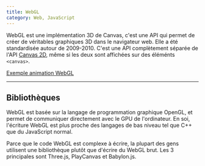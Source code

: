 ```yaml
---
title: WebGL
category: Web, JavaScript
---
```


WebGL est une implémentation 3D de Canvas, c'est une API qui permet de créer de véritables graphiques 3D dans le navigateur web. Elle a été standardisée autour de 2009-2010. C'est une API complètement séparée de l'API [Canvas 2D](js-canvas.md), même si les deux sont affichées sur des éléménts `<canvas>`.

[Exemple animation WebGL](https://mdn.github.io/learning-area/javascript/apis/drawing-graphics/threejs-cube/index.html)

---

## Bibliothèques

WebGL est basée sur la langage de programmation graphique OpenGL, et permet de communiquer directement avec le GPU de l'ordinateur. En soi, l'écriture WebGL est plus proche des langages de bas niveau tel que C++ que du JavaScript normal.

Parce que le code WebGL est complexe à écrire, la plupart des gens utilisent une bibliothèque plutôt que d'écrire du WebGL brut. Les 3 principales sont Three.js, PlayCanvas et Babylon.js.
